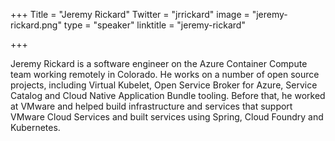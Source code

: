 +++
Title = "Jeremy Rickard"
Twitter = "jrrickard"
image = "jeremy-rickard.png"
type = "speaker"
linktitle = "jeremy-rickard"

+++

Jeremy Rickard is a software engineer on the Azure Container Compute team working remotely in Colorado. He works on a number of open source projects, including Virtual Kubelet, Open Service Broker for Azure, Service Catalog and Cloud Native Application Bundle tooling. Before that, he worked at VMware and helped build infrastructure and services that support VMware Cloud Services and built services using Spring, Cloud Foundry and Kubernetes.
